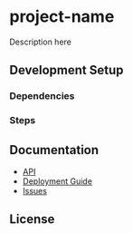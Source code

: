 # project-name

Description here

## Development Setup

### Dependencies

### Steps

## Documentation

- [API](/api/docs)
- [Deployment Guide]()
- [Issues]()

## License